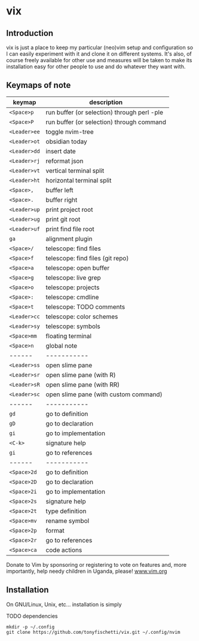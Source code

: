 # vix

## Introduction

vix is just a place to keep my particular (neo)vim setup and configuration
so I can easily experiment with it and clone it on different systems. It's
also, of course freely available for other use and measures will be taken
to make its installation easy for other people to use and do whatever they
want with.

## Keymaps of note

| keymap | description |
| ------ | ----------- |
| `<Space>p` | run buffer (or selection) through perl -ple |
| `<Space>P` | run buffer (or selection) through command |
| `<Leader>ee` | toggle nvim-tree |
| `<Leader>ot` | obsidian today |
| `<Leader>dd` | insert date |
| `<Leader>rj` | reformat json |
| `<Leader>vt` | vertical terminal split |
| `<Leader>ht` | horizontal terminal split |
| `<Space>,` | buffer left |
| `<Space>.` | buffer right |
| `<Leader>up` | print project root |
| `<Leader>ug` | print git root |
| `<Leader>uf` | print find file root |
| `ga` | alignment plugin |
| `<Space>/` | telescope: find files |
| `<Space>f` | telescope: find files (git repo) |
| `<Space>a` | telescope: open buffer |
| `<Space>g` | telescope: live grep |
| `<Space>o` | telescope: projects |
| `<Space>:` | telescope: cmdline |
| `<Space>t` | telescope: TODO comments |
| `<Leader>cc` | telescope: color schemes |
| `<Leader>sy` | telescope: symbols |
| `<Space>mm` | floating terminal |
| `<Space>n` | global note |
| ------ | ----------- |
| `<Leader>ss` | open slime pane |
| `<Leader>sr` | open slime pane (with R) |
| `<Leader>sR` | open slime pane (with RR) |
| `<Leader>sc` | open slime pane (with custom command) |
| ------ | ----------- |
| `gd` | go to definition |
| `gD` | go to declaration |
| `gi` | go to implementation |
| `<C-k>` | signature help |
| `gi` | go to references |
| ------ | ----------- |
| `<Space>2d` | go to definition |
| `<Space>2D` | go to declaration |
| `<Space>2i` | go to implementation |
| `<Space>2s` | signature help |
| `<Space>2t` | type definition |
| `<Space>mv` | rename symbol |
| `<Space>2p` | format |
| `<Space>2r` | go to references |
| `<Space>ca` | code actions |


Donate to Vim by sponsoring or registering to vote on features and, more
importantly, help needy children in Uganda, please!
www.vim.org


## Installation

On GNU/Linux, Unix, etc... installation is simply

TODO  dependencies

```
mkdir -p ~/.config
git clone https://github.com/tonyfischetti/vix.git ~/.config/nvim
```

